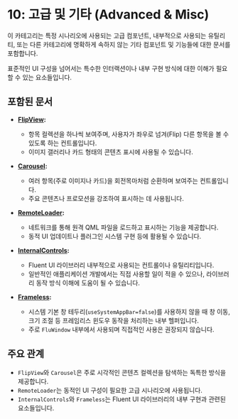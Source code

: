 # 10: 고급 및 기타 (Advanced & Misc)

이 카테고리는 특정 시나리오에 사용되는 고급 컴포넌트, 내부적으로 사용되는 유틸리티, 또는 다른 카테고리에 명확하게 속하지 않는 기타 컴포넌트 및 기능들에 대한 문서를 포함합니다.

표준적인 UI 구성을 넘어서는 특수한 인터랙션이나 내부 구현 방식에 대한 이해가 필요할 수 있는 요소들입니다.

## 포함된 문서

*   **[FlipView](./FlipView.md):**
    *   항목 컬렉션을 하나씩 보여주며, 사용자가 좌우로 넘겨(Flip) 다른 항목을 볼 수 있도록 하는 컨트롤입니다.
    *   이미지 갤러리나 카드 형태의 콘텐츠 표시에 사용될 수 있습니다.

*   **[Carousel](./Carousel.md):**
    *   여러 항목(주로 이미지나 카드)을 회전목마처럼 순환하며 보여주는 컨트롤입니다.
    *   주요 콘텐츠나 프로모션을 강조하여 표시하는 데 사용됩니다.

*   **[RemoteLoader](./RemoteLoader.md):**
    *   네트워크를 통해 원격 QML 파일을 로드하고 표시하는 기능을 제공합니다.
    *   동적 UI 업데이트나 플러그인 시스템 구현 등에 활용될 수 있습니다.

*   **[InternalControls](./InternalControls.md):**
    *   Fluent UI 라이브러리 내부적으로 사용되는 컨트롤이나 유틸리티입니다.
    *   일반적인 애플리케이션 개발에서는 직접 사용할 일이 적을 수 있으나, 라이브러리 동작 방식 이해에 도움이 될 수 있습니다.

*   **[Frameless](./Frameless.md):**
    *   시스템 기본 창 테두리(`useSystemAppBar=false`)를 사용하지 않을 때 창 이동, 크기 조절 등 프레임리스 윈도우 동작을 처리하는 내부 헬퍼입니다.
    *   주로 `FluWindow` 내부에서 사용되며 직접적인 사용은 권장되지 않습니다.

## 주요 관계

*   `FlipView`와 `Carousel`은 주로 시각적인 콘텐츠 컬렉션을 탐색하는 독특한 방식을 제공합니다.
*   `RemoteLoader`는 동적인 UI 구성이 필요한 고급 시나리오에 사용됩니다.
*   `InternalControls`와 `Frameless`는 Fluent UI 라이브러리의 내부 구현과 관련된 요소들입니다. 